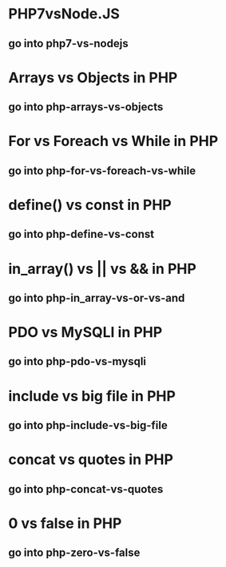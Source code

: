 # PHP7vsNode.JS
## go into php7-vs-nodejs

# Arrays vs Objects in PHP
## go into php-arrays-vs-objects

# For vs Foreach vs While in PHP
## go into php-for-vs-foreach-vs-while

# define() vs const in PHP
## go into php-define-vs-const

# in_array() vs || vs && in PHP
## go into php-in_array-vs-or-vs-and

# PDO vs MySQLI in PHP
## go into php-pdo-vs-mysqli

# include vs big file in PHP
## go into php-include-vs-big-file

# concat vs quotes in PHP
## go into php-concat-vs-quotes

# 0 vs false in PHP
## go into php-zero-vs-false
